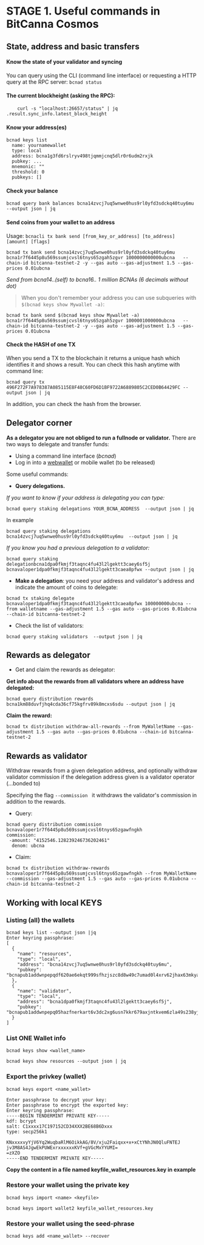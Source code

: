 # STAGE 1. Useful commands in BitCanna Cosmos

## State, address and basic transfers
#### Know the state of your validator and syncing
You can query using the CLI (command line interface) or requesting a HTTP query at the RPC server:
    ```
    bcnad status
    ```

#### The current blockheight (asking the RPC):
```
    curl -s "localhost:26657/status" | jq .result.sync_info.latest_block_height
``` 
#### Know your address(es)
```
bcnad keys list
  name: yournamewallet
  type: local
  address: bcna1g3fd6rslryv498tjqmmjcnq5dlr0r6udm2rxjk
  pubkey: ...
  mnemonic: ""
  threshold: 0
  pubkeys: []
  ```
#### Check your balance
```
bcnad query bank balances bcna14zvcj7uq5wnwe0hus9rl0yfd3sdckq40tuy6mu --output json | jq
```

#### Send coins from your wallet to an address
Usage:
`bcnacli tx bank send [from_key_or_address] [to_address] [amount] [flags]`
```
bcnad tx bank send bcna14zvcj7uq5wnwe0hus9rl0yfd3sdckq40tuy6mu bcna1r7f6445p8u569ssumjcvsl6tnys65zgah5zgvr 1000000000000ubcna   --chain-id bitcanna-testnet-2 -y --gas auto --gas-adjustment 1.5 --gas-prices 0.01ubcna
```
*Send from bcna14..(self) to bcna16.. 1 million BCNAs (6 decimals without dot)*

> When you don't remember your address you can use subqueries with `$(bcnad keys show Mywallet -a)`:
```
bcnad tx bank send $(bcnad keys show Mywallet -a) bcna1r7f6445p8u569ssumjcvsl6tnys65zgah5zgvr 1000001000000ubcna   --chain-id bitcanna-testnet-2 -y --gas auto --gas-adjustment 1.5 --gas-prices 0.01ubcna
```

#### Check the HASH of one TX

When you send a TX to the blockchain it returns a unique hash which identifies it and shows a result. You can check this hash anytime with command line:
```
bcnad query tx 496F272F7A978387A085115E8F48C60FD6D1BF9722A6889805C2CED0B64429FC --output json | jq
```
In addition, you can check the hash from the browser.

## Delegator corner
**As a delegator you are not obliged to run a fullnode or validator.**
There are two ways to delegate and transfer funds:
* Using a command line interface (*bcnad*)
* Log in into a [webwallet](https://testnet-wallet.bitcanna.io/) or mobile wallet (to be released)

Some useful commands:

* **Query delegations.**

*If you want to know if your address is delegating you can type:*

`bcnad query staking delegations YOUR_BCNA_ADDRESS  --output json | jq`

In example

```bcnad query staking delegations bcna14zvcj7uq5wnwe0hus9rl0yfd3sdckq40tuy6mu  --output json | jq```

*If you know you had a previous delegation to a validator:*

```
bcnad query staking delegationbcna1dpa0fkmjf3taqnc4fu43l2lgektt3caey6sf5j bcnavaloper1dpa0fkmjf3taqnc4fu43l2lgektt3caea8pfwx --output json | jq
```

* **Make a delegation**: you need your address and validator's address and indicate the amount of coins to delegate:

```
bcnad tx staking delegate  bcnavaloper1dpa0fkmjf3taqnc4fu43l2lgektt3caea8pfwx 100000000ubcna --from walletname --gas-adjustment 1.5 --gas auto --gas-prices 0.01ubcna --chain-id bitcanna-testnet-2
```

* Check the list of validators: 

`bcnad query staking validators  --output json | jq`

## Rewards as delegator

* Get and claim the rewards as delegator:

**Get info about the rewards from all validators where an address have delegated:**

```
bcnad query distribution rewards bcna1km88duvfjhq4cda36cf75kgfrv89k8mcxs6sdu --output json | jq
```

**Claim the reward:**

```
bcnad tx distribution withdraw-all-rewards --from MyWalletName --gas-adjustment 1.5 --gas auto --gas-prices 0.01ubcna --chain-id bitcanna-testnet-2
```
## Rewards as validator
Withdraw rewards from a given delegation address,
and optionally withdraw validator commission if the delegation address given is a validator operator (...bonded to)

Specifying the flag `--commission ` it withdraws the validator's commission in addition to the rewards.

* Query: 
```
bcnad query distribution commission bcnavaloper1r7f6445p8u569ssumjcvsl6tnys65zgawfngkh 
commission:
 -amount: "4152546.128239246736202461"
  denom: ubcna
```

* Claim:
```
bcnad tx distribution withdraw-rewards bcnavaloper1r7f6445p8u569ssumjcvsl6tnys65zgawfngkh --from MyWalletName --commission --gas-adjustment 1.5 --gas auto --gas-prices 0.01ubcna --chain-id bitcanna-testnet-2
```

## Working with local KEYS
### Listing (all) the wallets

``` 
bcnad keys list --output json |jq
Enter keyring passphrase:
[
  {
    "name": "resources",
    "type": "local",
    "address": "bcna14zvcj7uq5wnwe0hus9rl0yfd3sdckq40tuy6mu",
    "pubkey": "bcnapub1addwnpepqdf620ae6ekqt999sfhzjszc8d8w49c7umad0l4xrv62jhax63mkyazd8z5"
  },
  {
    "name": "validator",
    "type": "local",
    "address": "bcna1dpa0fkmjf3taqnc4fu43l2lgektt3caey6sf5j",
    "pubkey": "bcnapub1addwnpepq05hazfnerkart6v3dc2xg6usn7kkr679axjntkvem6zla49s238yj765ku"
  }
]
```
### List ONE Wallet info
`bcnad keys show <wallet_name>`

`bcnad keys show resources --output json | jq`

### Export the  privkey (wallet) 
`bcnad keys export <name_wallet>`

```bcnad keys export resources
Enter passphrase to decrypt your key:
Enter passphrase to encrypt the exported key:
Enter keyring passphrase:
-----BEGIN TENDERMINT PRIVATE KEY-----
kdf: bcrypt
salt: C1xxxx17C197152CD34XXX2BE68B6Dxxx
type: secp256k1

KNxxxxvyYjV6Yq2WuqbaRlM6OikkAG/8V/xju2Faiqxx+x+xCtYNhJN0QluFNTEJ
jv3M8AS4JgwEkPUWExrxxxxxxKVf+gVGcMxYYUMI=
=zXZO
-----END TENDERMINT PRIVATE KEY-----
```
 **Copy the content in a file named __keyfile_wallet_resources.key__ in example**

### Restore your wallet using the private key
`bcnad keys import <name> <keyfile>`

```
bcnad keys import wallet2 keyfile_wallet_resources.key
```

### Restore your wallet using the seed-phrase
```bcnad keys add <name_wallet> --recover ```
